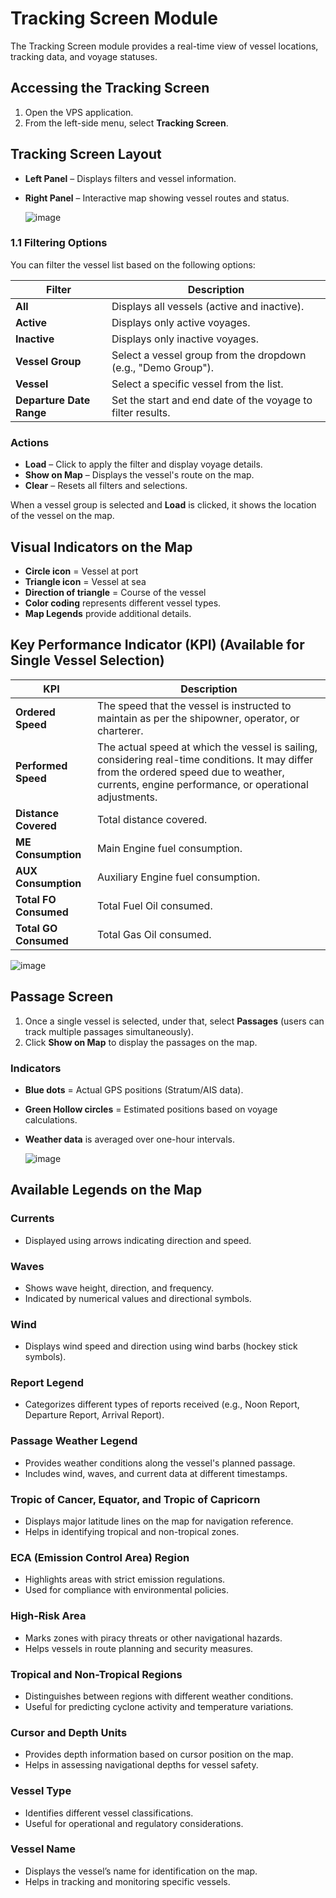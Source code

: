 # Tracking Screen Module

The Tracking Screen module provides a real-time view of vessel locations, tracking data, and voyage statuses.

## Accessing the Tracking Screen

1. Open the VPS application.
2. From the left-side menu, select **Tracking Screen**.

## Tracking Screen Layout

- **Left Panel** – Displays filters and vessel information.
- **Right Panel** – Interactive map showing vessel routes and status.

  ![image](https://github.com/user-attachments/assets/77411a39-0cab-442f-a637-e69d81ff7404)


### 1.1 Filtering Options

You can filter the vessel list based on the following options:

| **Filter**          | **Description** |
|---------------------|----------------|
| **All**            | Displays all vessels (active and inactive). |
| **Active**         | Displays only active voyages. |
| **Inactive**       | Displays only inactive voyages. |
| **Vessel Group**   | Select a vessel group from the dropdown (e.g., "Demo Group"). |
| **Vessel**         | Select a specific vessel from the list. |
| **Departure Date Range** | Set the start and end date of the voyage to filter results. |

### Actions

- **Load** – Click to apply the filter and display voyage details.
- **Show on Map** – Displays the vessel's route on the map.
- **Clear** – Resets all filters and selections.

When a vessel group is selected and **Load** is clicked, it shows the location of the vessel on the map.

## Visual Indicators on the Map

- **Circle icon** = Vessel at port
- **Triangle icon** = Vessel at sea
- **Direction of triangle** = Course of the vessel
- **Color coding** represents different vessel types.
- **Map Legends** provide additional details. 

## Key Performance Indicator (KPI) (Available for Single Vessel Selection)

| **KPI**              | **Description** |
|----------------------|----------------|
| **Ordered Speed**    | The speed that the vessel is instructed to maintain as per the shipowner, operator, or charterer. |
| **Performed Speed**  | The actual speed at which the vessel is sailing, considering real-time conditions. It may differ from the ordered speed due to weather, currents, engine performance, or operational adjustments. |
| **Distance Covered** | Total distance covered. |
| **ME Consumption**   | Main Engine fuel consumption. |
| **AUX Consumption**  | Auxiliary Engine fuel consumption. |
| **Total FO Consumed** | Total Fuel Oil consumed. |
| **Total GO Consumed** | Total Gas Oil consumed. |

![image](https://github.com/user-attachments/assets/3e824716-9d18-48b9-8a9d-a4fc5eca2f41)


## Passage Screen

1. Once a single vessel is selected, under that, select **Passages** (users can track multiple passages simultaneously).
2. Click **Show on Map** to display the passages on the map.

### Indicators

- **Blue dots** = Actual GPS positions (Stratum/AIS data).
- **Green Hollow circles** = Estimated positions based on voyage calculations.
- **Weather data** is averaged over one-hour intervals.

  ![image](https://github.com/user-attachments/assets/9ce3a707-f9b9-4af8-b6af-f019f13ad90a)


## Available Legends on the Map

### Currents
- Displayed using arrows indicating direction and speed.

### Waves
- Shows wave height, direction, and frequency.
- Indicated by numerical values and directional symbols.

### Wind
- Displays wind speed and direction using wind barbs (hockey stick symbols).

### Report Legend
- Categorizes different types of reports received (e.g., Noon Report, Departure Report, Arrival Report).

### Passage Weather Legend
- Provides weather conditions along the vessel's planned passage.
- Includes wind, waves, and current data at different timestamps.

### Tropic of Cancer, Equator, and Tropic of Capricorn
- Displays major latitude lines on the map for navigation reference.
- Helps in identifying tropical and non-tropical zones.

### ECA (Emission Control Area) Region
- Highlights areas with strict emission regulations.
- Used for compliance with environmental policies.

### High-Risk Area
- Marks zones with piracy threats or other navigational hazards.
- Helps vessels in route planning and security measures.

### Tropical and Non-Tropical Regions
- Distinguishes between regions with different weather conditions.
- Useful for predicting cyclone activity and temperature variations.

### Cursor and Depth Units
- Provides depth information based on cursor position on the map.
- Helps in assessing navigational depths for vessel safety.

### Vessel Type
- Identifies different vessel classifications.
- Useful for operational and regulatory considerations.

### Vessel Name
- Displays the vessel’s name for identification on the map.
- Helps in tracking and monitoring specific vessels.

